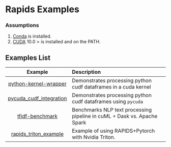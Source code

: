 # Rapids Examples

### Assumptions
1. [Conda](https://docs.conda.io/projects/conda/en/latest/user-guide/install) is installed.
2. [CUDA](https://developer.nvidia.com/cuda-downloads) 10.0 > is installed and on the PATH.

## Examples List
| Example | Description                                     |
|:-------:| :-----------------------------------------------|
[python-kernel-wrapper](./python-kernel-wrapper) | Demonstrates processing python cudf dataframes in a cuda kernel
[pycuda\_cudf\_integration](./pycuda_cudf_integration) | Demonstrates processing python cudf dataframes using `pycuda`
[tfidf-benchmark](./tfidf-benchmark) | Benchmarks NLP text processing pipeline in cuML + Dask vs. Apache Spark
[rapids_triton_example](./rapids_triton_example) |  Example of using RAPIDS+Pytorch with Nvidia Triton.
